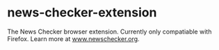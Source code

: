 # news-checker-extension
The News Checker browser extension. Currently only compatiable with Firefox. Learn more at www.newschecker.org.
